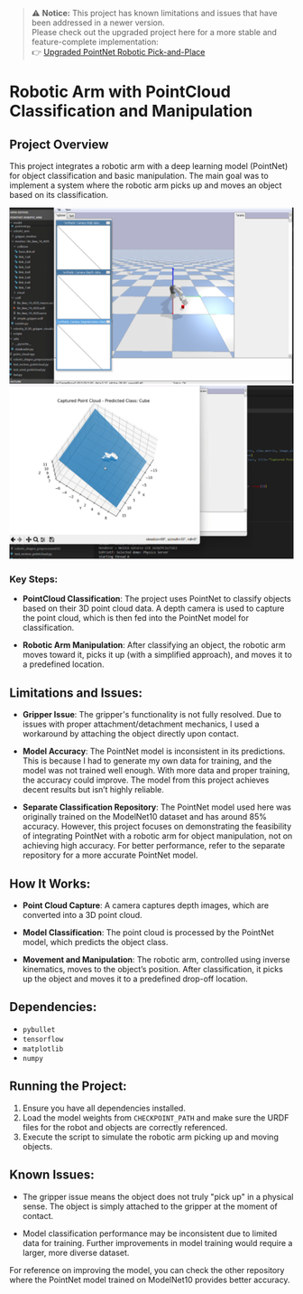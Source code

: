 > ⚠️ **Notice:** This project has known limitations and issues that have been addressed in a newer version.  
Please check out the upgraded project here for a more stable and feature-complete implementation:  
👉 [Upgraded PointNet Robotic Pick-and-Place](https://github.com/Amannnrt/PointNet-RoboticManipulation)








# Robotic Arm with PointCloud Classification and Manipulation

## Project Overview
This project integrates a robotic arm with a deep learning model (PointNet) for object classification and basic manipulation. The main goal was to implement a system where the robotic arm picks up and moves an object based on its classification.


![Image Alt Text](image2.png)
![Image Alt Text](image3.png)



### Key Steps:
- **PointCloud Classification**: The project uses PointNet to classify objects based on their 3D point cloud data. A depth camera is used to capture the point cloud, which is then fed into the PointNet model for classification.
  
- **Robotic Arm Manipulation**: After classifying an object, the robotic arm moves toward it, picks it up (with a simplified approach), and moves it to a predefined location.

## Limitations and Issues:
- **Gripper Issue**: The gripper's functionality is not fully resolved. Due to issues with proper attachment/detachment mechanics, I used a workaround by attaching the object directly upon contact.
  
- **Model Accuracy**: The PointNet model is inconsistent in its predictions. This is because I had to generate my own data for training, and the model was not trained well enough. With more data and proper training, the accuracy could improve. The model from this project achieves decent results but isn’t highly reliable.
  
- **Separate Classification Repository**: The PointNet model used here was originally trained on the ModelNet10 dataset and has around 85% accuracy. However, this project focuses on demonstrating the feasibility of integrating PointNet with a robotic arm for object manipulation, not on achieving high accuracy. For better performance, refer to the separate repository for a more accurate PointNet model.

## How It Works:
- **Point Cloud Capture**: A camera captures depth images, which are converted into a 3D point cloud.
  
- **Model Classification**: The point cloud is processed by the PointNet model, which predicts the object class.
  
- **Movement and Manipulation**: The robotic arm, controlled using inverse kinematics, moves to the object’s position. After classification, it picks up the object and moves it to a predefined drop-off location.

## Dependencies:
- `pybullet`
- `tensorflow`
- `matplotlib`
- `numpy`

## Running the Project:
1. Ensure you have all dependencies installed.
2. Load the model weights from `CHECKPOINT_PATH` and make sure the URDF files for the robot and objects are correctly referenced.
3. Execute the script to simulate the robotic arm picking up and moving objects.

## Known Issues:
- The gripper issue means the object does not truly "pick up" in a physical sense. The object is simply attached to the gripper at the moment of contact.
  
- Model classification performance may be inconsistent due to limited data for training. Further improvements in model training would require a larger, more diverse dataset.

For reference on improving the model, you can check the other repository where the PointNet model trained on ModelNet10 provides better accuracy.
